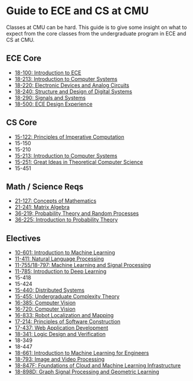 # Guide to ECE and CS at CMU

Classes at CMU can be hard. This guide is to give some insight on
what to expect from the core classes from the undergraduate program
in ECE and CS at CMU.

## ECE Core

- [18-100: Introduction to ECE](ece_core/18100.md)
- [18-213: Introduction to Computer Systems](ece_core/18213.md)
- [18-220: Electronic Devices and Analog Circuits](ece_core/18220.md)
- [18-240: Structure and Design of Digital Systems](ece_core/18240.md)
- [18-290: Signals and Systems](ece_core/18290.md)
- [18-500: ECE Design Experience](ece_core/18500.md)

## CS Core

- [15-122: Principles of Imperative Computation](cs_core/15122.md)
- 15-150
- 15-210
- [15-213: Introduction to Computer Systems](ece_core/18213.md)
- [15-251: Great Ideas in Theoretical Computer Science](cs_core/15251.md)
- 15-451

## Math / Science Reqs

- [21-127: Concepts of Mathematics](math_science_reqs/21127.md)
- [21-241: Matrix Algebra](math_science_reqs/21241.md)
- [36-219: Probability Theory and Random Processes](math_science_reqs/36219.md)
- [36-225: Introduction to Probability Theory](math_science_reqs/36225.md)

## Electives

- [10-601: Introduction to Machine Learning](electives/10601.md)
- [11-411: Natural Language Processing](electives/11411.md)
- [11-755/18-797: Machine Learning and Signal Processing](electives/11755.md)
- [11-785: Introduction to Deep Learning](electives/11785.md)
- 15-418
- 15-424
- [15-440: Distributed Systems](electives/15440.md)
- [15-455: Undergraduate Complexity Theory](electives/15455.md)
- [16-385: Computer Vision](electives/16385.md)
- [16-720: Computer Vision](electives/16720.md)
- [16-833: Robot Localization and Mapping](electives/16833.md)
- [17-214: Principles of Software Construction](electives/17214.md)
- [17-437: Web Application Development](electives/17437.md)
- [18-341: Logic Design and Verification](electives/18341.md)
- 18-349
- 18-447
- [18-661: Introduction to Machine Learning for Engineers](electives/18661.md)
- [18-793: Image and Video Processing](electives/18793.md)
- [18-847F: Foundations of Cloud and Machine Learning Infrastructure](electives/18847F.md)
- [18-898D: Graph Signal Processing and Geometric Learning](electives/18898D.md)